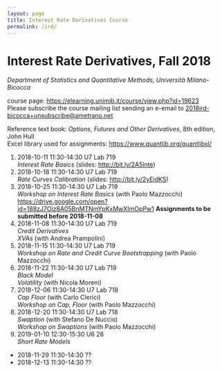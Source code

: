 ```yaml
---
layout: page
title: Interest Rate Derivatives Course
permalink: /ird/
---
```


# Interest Rate Derivatives, Fall 2018

_Department of Statistics and Quantitative Methods, Università Milano-Bicocca_

course page: <https://elearning.unimib.it/course/view.php?id=19623>  
Please subscribe the course mailing list sending an e-email to
[2018ird-bicocca+unsubscribe@ametrano.net](mailto:2018ird-bicocca+unsubscribe@ametrano.net)

Reference text book: _Options, Futures and Other Derivatives_, 8th edition, John Hull  
Excel library used for assignments: <https://www.quantlib.org/quantlibxl/>

1. 2018-10-11 11:30-14:30 U7 Lab 719  
   _Interest Rate Basics_ (slides: <http://bit.ly/2A5lnte>)
2. 2018-10-18 11:30-14:30 U7 Lab 719  
   _Rate Curves Calibration_ (slides: <http://bit.ly/2yEidKS>)
3. 2018-10-25 11:30-14:30 U7 Lab 719  
   _Workshop on Interest Rate Basics_ (with Paolo Mazzocchi)
   <https://drive.google.com/open?id=188zJ7Oiz8A05BnMTNmYpKxMwXImOpPw1>
   **Assignments to be submitted before 2018-11-08**
4. 2018-11-08 11:30-14:30 U7 Lab 719  
   _Credit Derivatives_  
   _XVAs_ (with Andrea Prampolini)
5. 2018-11-15 11:30-14:30 U7 Lab 719  
   _Workshop on Rate and Credit Curve Bootstrapping_ (with Paolo Mazzocchi)
6. 2018-11-22 11:30-14:30 U7 Lab 719  
   _Black Model_  
   _Volatility_ (with Nicola Moreni)
7. 2018-12-06 11:30-14:30 U7 Lab 718  
   _Cap Floor_ (with Carlo Clerici)  
   _Workshop on Cap, Floor_ (with Paolo Mazzocchi)
8. 2018-12-20 11:30-14:30 U7 Lab 718  
   _Swaption_ (with Stefano De Nuccio)  
   _Workshop on Swaptions_ (with Paolo Mazzocchi)
9. 2019-01-10 12:30-15:30 U6 26  
   _Short Rate Models_

*  2018-11-29 11:30-14:30 ??
*  2018-12-13 11:30-14:30 ??
